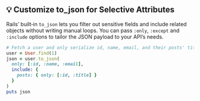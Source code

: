 ## 💡 Customize to_json for Selective Attributes

Rails’ built‑in `to_json` lets you filter out sensitive fields and include related objects without writing manual loops. You can pass `:only`, `:except` and `:include` options to tailor the JSON payload to your API’s needs.

```ruby
# Fetch a user and only serialize id, name, email, and their posts' titles
user = User.find(1)
json = user.to_json(
  only: [:id, :name, :email],
  include: {
    posts: { only: [:id, :title] }
  }
)
puts json
```